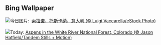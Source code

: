 ## Bing Wallpaper
![](https://www.bing.com/th?id=OHR.SoranoItaly_ZH-CN5842160079_UHD.jpg&w=1000)今日图片: &nbsp;[索拉诺，托斯卡纳，意大利 (© Luigi Vaccarella/eStock Photo)](https://www.bing.com/th?id=OHR.SoranoItaly_ZH-CN5842160079_UHD.jpg)
<br><br/>
![](https://www.bing.com/th?id=OHR.AspensColorado_EN-US9105602602_UHD.jpg&w=1000)Today: [Aspens in the White River National Forest, Colorado (© Jason Hatfield/Tandem Stills + Motion)](https://www.bing.com/th?id=OHR.AspensColorado_EN-US9105602602_UHD.jpg)
<br><br/>
